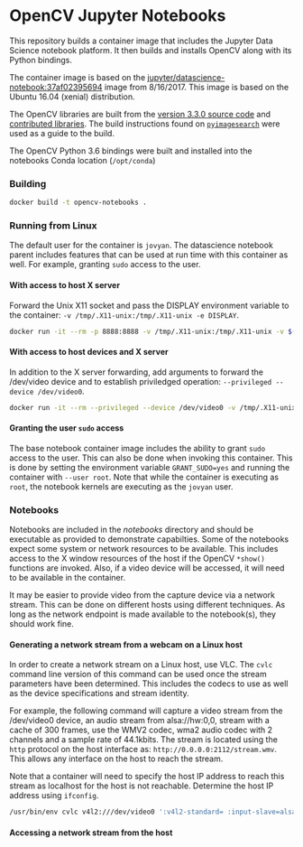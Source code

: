 # OpenCV Jupyter Notebooks

This repository builds a container image that includes the Jupyter Data
Science notebook platform.  It then builds and installs OpenCV along with
its Python bindings.

The container image is based on the
[jupyter/datascience-notebook:37af02395694](https://github.com/jupyter/docker-stacks/tree/master/datascience-notebook)
image from 8/16/2017.  This image is based on the Ubuntu 16.04 (xenial)
distribution.

The OpenCV libraries are built from the [version 3.3.0 source
code](https://github.com/opencv/opencv) and [contributed
libraries](https://github.com/opencv/opencv_contrib).  The build
instructions found on
[`pyimagesearch`](http://www.pyimagesearch.com/2016/10/24/ubuntu-16-04-how-to-install-opencv/)
were used as a guide to the build.

The OpenCV Python 3.6 bindings were built and installed into the
notebooks Conda location (`/opt/conda`)

### Building

```bash
docker build -t opencv-notebooks .
```

### Running from Linux

The default user for the container is `jovyan`.  The datascience notebook
parent includes features that can be used at run time with this container
as well.  For example, granting `sudo` access to the user.

#### With access to host X server

Forward the Unix X11 socket and pass the DISPLAY environment variable to
the container: `-v /tmp/.X11-unix:/tmp/.X11-unix -e DISPLAY`.

```bash
docker run -it --rm -p 8888:8888 -v /tmp/.X11-unix:/tmp/.X11-unix -v $(pwd):/home/jovyan/local -e DISPLAY opencv-notebooks
```

#### With access to host devices and X server

In addition to the X server forwarding, add arguments to forward the
/dev/video device and to establish priviledged operation: `--privileged --device /dev/video0`.

```bash
docker run -it --rm --privileged --device /dev/video0 -v /tmp/.X11-unix:/tmp/.X11-unix -v $(pwd):/home/jovyan/local -e DISPLAY opencv-notebooks
```

#### Granting the user `sudo` access

The base notebook container image includes the ability to grant `sudo`
access to the user.  This can also be done when invoking this container.
This is done by setting the environment variable `GRANT_SUDO=yes` and
running the container with `--user root`.  Note that while the container
is executing as `root`, the notebook kernels are executing as the
`jovyan` user.

### Notebooks

Notebooks are included in the _notebooks_ directory and should be
executable as provided to demonstrate capabilties.  Some of the notebooks
expect some system or network resources to be available.  This includes
access to the X window resources of the host if the OpenCV `*show()`
functions are invoked.  Also, if a video device will be accessed, it will
need to be available in the container.

It may be easier to provide video from the capture device via a network
stream.  This can be done on different hosts using different techniques.
As long as the network endpoint is made available to the notebook(s),
they should work fine.

#### Generating a network stream from a webcam on a Linux host

In order to create a network stream on a Linux host, use VLC.  The `cvlc`
command line version of this command can be used once the stream
parameters have been determined.  This includes the codecs to use as well
as the device specifications and stream identity.

For example, the following command will capture a video stream from the
/dev/video0 device, an audio stream from alsa://hw:0,0, stream with a
cache of 300 frames, use the WMV2 codec, wma2 audio codec with 2 channels
and a sample rate of 44.1kbits.  The stream is located using the `http`
protocol on the host interface as: `http://0.0.0.0:2112/stream.wmv`. This
allows any interface on the host to reach the stream.

Note that a container will need to specify the host IP address to reach
this stream as localhost for the host is not reachable.  Determine the
host IP address using `ifconfig`.

```bash
/usr/bin/env cvlc v4l2:///dev/video0 ':v4l2-standard= :input-slave=alsa://hw:0,0 :live-caching=300' ':sout=#transcode{vcodec=WMV2,vb=800,acodec=wma2,ab=128,channels=2,samplerate=44100}:http{dst=:2112/stream.wmv}'

```

#### Accessing a network stream from the host

